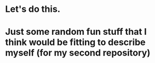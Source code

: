 # Let's do this.

# Just some random fun stuff that I think would be fitting to describe myself (for my second repository)
